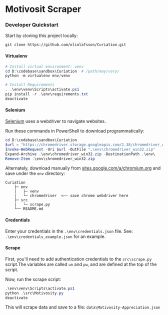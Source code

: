 # Motivosit Scraper

### Developer Quickstart

Start by cloning this project locally:
```
git clone https://github.com/oliolafsson/Curiation.git
```
#### Virtualenv

```PowerShell
# Install virtual environment: venv
cd D:\codebase\sandbox\Curiation  # /path/may/vary/
python -m virtualenv env/venv

# Install Requirements
. .\env\venv\Scripts\activate.ps1
pip install -r .\env\requirements.txt
deactivate
```

#### Selenium

[Selenium](http://selenium-python.readthedocs.io) uses a webdriver to navigate websites.

Run these commands in PowerShell to download programmatically:

```PowerShell
cd D:\codebase\sandbox\Curiation
$url = "https://chromedriver.storage.googleapis.com/2.38/chromedriver_win32.zip"
Invoke-WebRequest -Uri $url -OutFile ".\env\chromedriver_win32.zip"
Expand-Archive .\env\chromedriver_win32.zip -DestinationPath .\env\
Remove-Item .\env\chromedriver_win32.zip
```

Alternately, download manually from [sites.google.com/a/chromium.org](https://sites.google.com/a/chromium.org/chromedriver/) and save under the `env` directory:

```
Curiation
    ├─ env
    |   ├─ venv
    |   └─ chromedriver  <–– save chrome webdriver here
    ├─ src
    |   └─ scrape.py
    └── README.md
```
#### Credentials
Enter your credentials in the `.\env\credentials.json` file.
See: `.\env\credentials_example.json` for an example.

#### Scrape

First, you'll need to add authentication credentials to the `src\scrape.py` script.The variables are called `un` and `pw`, and are defined at the top of the script.

Now, run the scrape script:
```PowerShell
.\env\venv\Scripts\activate.ps1
python .\src\Motivosity.py
deactivate
```

This will scrape data and save to a file:
`data\Motivosity-Appreciation.json`
